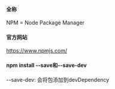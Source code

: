 #### 全称
NPM = Node Package Manager

#### 官方网站

https://www.npmjs.com/

#### npm install --save和--save-dev

--save-dev: 会将包添加到devDependency
